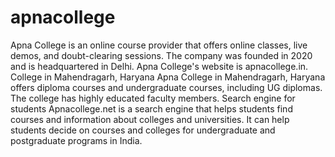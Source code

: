 # apnacollege
Apna College is an online course provider that offers online classes, live demos, and doubt-clearing sessions. The company was founded in 2020 and is headquartered in Delhi. Apna College's website is apnacollege.in. 
College in Mahendragarh, Haryana
Apna College in Mahendragarh, Haryana offers diploma courses and undergraduate courses, including UG diplomas. The college has highly educated faculty members. 
Search engine for students
Apnacollege.net is a search engine that helps students find courses and information about colleges and universities. It can help students decide on courses and colleges for undergraduate and postgraduate programs in India. 

